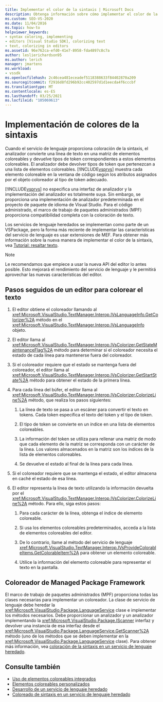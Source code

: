 ```yaml
---
title: Implementar el color de la sintaxis | Microsoft Docs
description: Obtenga información sobre cómo implementar el color de la sintaxis en Visual Studio mediante las características del servicio de lenguaje de Managed Package Framework (MPF).
ms.custom: SEO-VS-2020
ms.date: 11/04/2016
ms.topic: how-to
helpviewer_keywords:
- syntax coloring, implementing
- editors [Visual Studio SDK], colorizing text
- text, colorizing in editors
ms.assetid: 96e762ca-efd0-41e7-8958-fda4897c8c7a
author: leslierichardson95
ms.author: lerich
manager: jmartens
ms.workload:
- vssdk
ms.openlocfilehash: 2c46cea481eceadef5118388633f84402870a209
ms.sourcegitcommit: f2916d8fd296b92cc402597d1d1eecda4f6cccbf
ms.translationtype: MT
ms.contentlocale: es-ES
ms.lasthandoff: 03/25/2021
ms.locfileid: "105069613"
---
```

# <a name="implementing-syntax-coloring"></a>Implementación de colores de la sintaxis
Cuando el servicio de lenguaje proporciona coloración de la sintaxis, el analizador convierte una línea de texto en una matriz de elementos coloreables y devuelve tipos de token correspondientes a estos elementos coloreables. El analizador debe devolver tipos de token que pertenezcan a una lista de elementos coloreables. [!INCLUDE[vsprvs](../../code-quality/includes/vsprvs_md.md)] muestra cada elemento coloreable en la ventana de código según los atributos asignados por el objeto coloreador al tipo de token adecuado.

 [!INCLUDE[vsprvs](../../code-quality/includes/vsprvs_md.md)] no especifica una interfaz de analizador y la implementación del analizador es totalmente suya. Sin embargo, se proporciona una implementación de analizador predeterminada en el proyecto de paquete de idioma de Visual Studio. Para el código administrado, el marco de trabajo de paquetes administrados (MPF) proporciona compatibilidad completa con la coloración de texto.

 Los servicios de lenguaje heredados se implementan como parte de un VSPackage, pero la forma más reciente de implementar las características del servicio de lenguaje es usar extensiones de MEF. Para obtener más información sobre la nueva manera de implementar el color de la sintaxis, vea [Tutorial: resaltar texto](../../extensibility/walkthrough-highlighting-text.md).

> [!NOTE]
> Le recomendamos que empiece a usar la nueva API del editor lo antes posible. Esto mejorará el rendimiento del servicio de lenguaje y le permitirá aprovechar las nuevas características del editor.

## <a name="steps-followed-by-an-editor-to-colorize-text"></a>Pasos seguidos de un editor para colorear el texto

1. El editor obtiene el coloreador llamando al <xref:Microsoft.VisualStudio.TextManager.Interop.IVsLanguageInfo.GetColorizer%2A> método en el <xref:Microsoft.VisualStudio.TextManager.Interop.IVsLanguageInfo> objeto.

2. El editor llama al <xref:Microsoft.VisualStudio.TextManager.Interop.IVsColorizer.GetStateMaintenanceFlag%2A> método para determinar si el coloreador necesita el estado de cada línea para mantenerse fuera del coloreador.

3. Si el coloreador requiere que el estado se mantenga fuera del coloreador, el editor llama al <xref:Microsoft.VisualStudio.TextManager.Interop.IVsColorizer.GetStartState%2A> método para obtener el estado de la primera línea.

4. Para cada línea del búfer, el editor llama al <xref:Microsoft.VisualStudio.TextManager.Interop.IVsColorizer.ColorizeLine%2A> método, que realiza los pasos siguientes:

    1. La línea de texto se pasa a un escáner para convertir el texto en tokens. Cada token especifica el texto del token y el tipo de token.

    2. El tipo de token se convierte en un índice en una lista de elementos coloreables.

    3. La información del token se utiliza para rellenar una matriz de modo que cada elemento de la matriz se corresponda con un carácter de la línea. Los valores almacenados en la matriz son los índices de la lista de elementos coloreables.

    4. Se devuelve el estado al final de la línea para cada línea.

5. Si el coloreador requiere que se mantenga el estado, el editor almacena en caché el estado de esa línea.

6. El editor representa la línea de texto utilizando la información devuelta por el <xref:Microsoft.VisualStudio.TextManager.Interop.IVsColorizer.ColorizeLine%2A> método. Para ello, siga estos pasos:

    1. Para cada carácter de la línea, obtenga el índice de elemento coloreable.

    2. Si usa los elementos coloreables predeterminados, acceda a la lista de elementos coloreables del editor.

    3. De lo contrario, llame al método del servicio de lenguaje <xref:Microsoft.VisualStudio.TextManager.Interop.IVsProvideColorableItems.GetColorableItem%2A> para obtener un elemento coloreable.

    4. Utilice la información del elemento coloreable para representar el texto en la pantalla.

## <a name="managed-package-framework-colorizer"></a>Coloreador de Managed Package Framework
 El marco de trabajo de paquetes administrados (MPF) proporciona todas las clases necesarias para implementar un coloreador. La clase de servicio de lenguaje debe heredar la <xref:Microsoft.VisualStudio.Package.LanguageService> clase e implementar los métodos necesarios. Debe proporcionar un analizador y un analizador implementando la <xref:Microsoft.VisualStudio.Package.IScanner> interfaz y devolver una instancia de esa interfaz desde el <xref:Microsoft.VisualStudio.Package.LanguageService.GetScanner%2A> método (uno de los métodos que se deben implementar en la <xref:Microsoft.VisualStudio.Package.LanguageService> clase). Para obtener más información, vea [coloración de la sintaxis en un servicio de lenguaje heredado](../../extensibility/internals/syntax-colorizing-in-a-legacy-language-service.md).

## <a name="see-also"></a>Consulte también
- [Uso de elementos coloreables integrados](../../extensibility/internals/how-to-use-built-in-colorable-items.md)
- [Elementos coloreables personalizados](../../extensibility/internals/custom-colorable-items.md)
- [Desarrollo de un servicio de lenguaje heredado](../../extensibility/internals/developing-a-legacy-language-service.md)
- [Coloreado de sintaxis en un servicio de lenguaje heredado](../../extensibility/internals/syntax-colorizing-in-a-legacy-language-service.md)
